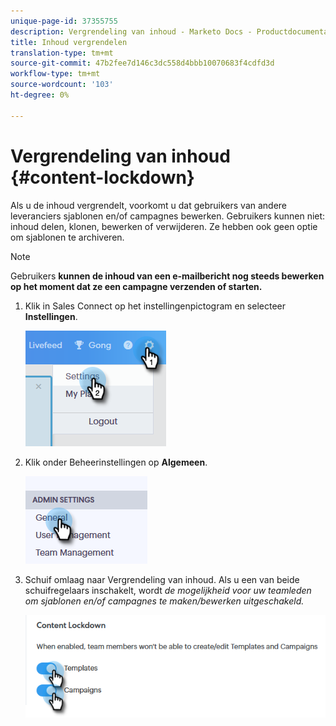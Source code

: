 ```yaml
---
unique-page-id: 37355755
description: Vergrendeling van inhoud - Marketo Docs - Productdocumentatie
title: Inhoud vergrendelen
translation-type: tm+mt
source-git-commit: 47b2fee7d146c3dc558d4bbb10070683f4cdfd3d
workflow-type: tm+mt
source-wordcount: '103'
ht-degree: 0%

---
```



# Vergrendeling van inhoud {#content-lockdown}

Als u de inhoud vergrendelt, voorkomt u dat gebruikers van andere leveranciers sjablonen en/of campagnes bewerken. Gebruikers kunnen niet: inhoud delen, klonen, bewerken of verwijderen. Ze hebben ook geen optie om sjablonen te archiveren.

>[!NOTE]
>
>Gebruikers **kunnen de inhoud van een e-mailbericht nog steeds bewerken op het moment dat ze een campagne verzenden of starten.**

1. Klik in Sales Connect op het instellingenpictogram en selecteer **Instellingen**.

   ![](assets/one-4.png)

1. Klik onder Beheerinstellingen op **Algemeen**.

   ![](assets/two-4.png)

1. Schuif omlaag naar Vergrendeling van inhoud. Als u een van beide schuifregelaars inschakelt, wordt *de mogelijkheid voor uw teamleden om sjablonen en/of campagnes te maken/bewerken uitgeschakeld.*

   ![](assets/three-4.png)

